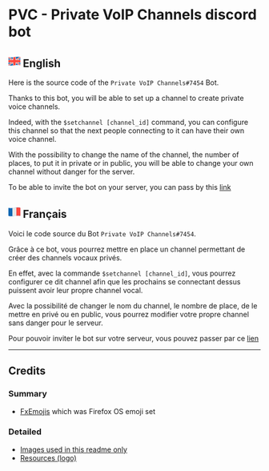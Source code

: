 # PVC - Private VoIP Channels discord bot

## ![EN](.images/greatbritainflag.png) English

Here is the source code of the `Private VoIP Channels#7454` Bot. 

Thanks to this bot, you will be able to set up a channel to create private voice channels.

Indeed, with the `$setchannel [channel_id]` command, you can configure this channel so that the next people connecting to it can have their own voice channel.

With the possibility to change the name of the channel, the number of places, to put it in private or in public,
you will be able to change your own channel without danger for the server.

To be able to invite the bot on your server, you can pass 
by this [link](https://discord.com/oauth2/authorize?client_id=764311685355274251&scope=bot&permissions=16777232)


## ![FR](.images/franceflag.png) Français

Voici le code source du Bot `Private VoIP Channels#7454`. 

Grâce à ce bot, vous pourrez mettre en place un channel permettant de créer des channels vocaux privés.

En effet, avec la commande `$setchannel [channel_id]`, vous pourrez configurer ce dit channel afin que les prochains se connectant dessus puissent avoir leur propre channel vocal.

Avec la possibilité de changer le nom du channel, le nombre de place, de le mettre en privé ou en public,
vous pourrez modifier votre propre channel sans danger pour le serveur.

Pour pouvoir inviter le bot sur votre serveur, vous pouvez passer 
par ce [lien](https://discord.com/oauth2/authorize?client_id=764311685355274251&scope=bot&permissions=16777232)

---
## Credits
### Summary
- [FxEmojis](https://github.com/mozilla/fxemoji) which was Firefox OS emoji set

### Detailed
- [Images used in this readme only](.images/README.md)
- [Resources (logo)](.resources/README.md)
